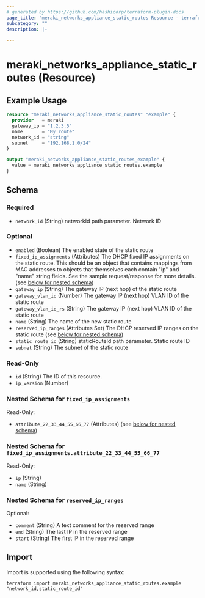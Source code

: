 ```yaml
---
# generated by https://github.com/hashicorp/terraform-plugin-docs
page_title: "meraki_networks_appliance_static_routes Resource - terraform-provider-meraki"
subcategory: ""
description: |-
  
---
```


# meraki_networks_appliance_static_routes (Resource)



## Example Usage

```terraform
resource "meraki_networks_appliance_static_routes" "example" {
  provider   = meraki
  gateway_ip = "1.2.3.5"
  name       = "My route"
  network_id = "string"
  subnet     = "192.168.1.0/24"
}

output "meraki_networks_appliance_static_routes_example" {
  value = meraki_networks_appliance_static_routes.example
}
```

<!-- schema generated by tfplugindocs -->
## Schema

### Required

- `network_id` (String) networkId path parameter. Network ID

### Optional

- `enabled` (Boolean) The enabled state of the static route
- `fixed_ip_assignments` (Attributes) The DHCP fixed IP assignments on the static route. This should be an object that contains mappings from MAC addresses to objects that themselves each contain "ip" and "name" string fields. See the sample request/response for more details. (see [below for nested schema](#nestedatt--fixed_ip_assignments))
- `gateway_ip` (String) The gateway IP (next hop) of the static route
- `gateway_vlan_id` (Number) The gateway IP (next hop) VLAN ID of the static route
- `gateway_vlan_id_rs` (String) The gateway IP (next hop) VLAN ID of the static route
- `name` (String) The name of the new static route
- `reserved_ip_ranges` (Attributes Set) The DHCP reserved IP ranges on the static route (see [below for nested schema](#nestedatt--reserved_ip_ranges))
- `static_route_id` (String) staticRouteId path parameter. Static route ID
- `subnet` (String) The subnet of the static route

### Read-Only

- `id` (String) The ID of this resource.
- `ip_version` (Number)

<a id="nestedatt--fixed_ip_assignments"></a>
### Nested Schema for `fixed_ip_assignments`

Read-Only:

- `attribute_22_33_44_55_66_77` (Attributes) (see [below for nested schema](#nestedatt--fixed_ip_assignments--attribute_22_33_44_55_66_77))

<a id="nestedatt--fixed_ip_assignments--attribute_22_33_44_55_66_77"></a>
### Nested Schema for `fixed_ip_assignments.attribute_22_33_44_55_66_77`

Read-Only:

- `ip` (String)
- `name` (String)



<a id="nestedatt--reserved_ip_ranges"></a>
### Nested Schema for `reserved_ip_ranges`

Optional:

- `comment` (String) A text comment for the reserved range
- `end` (String) The last IP in the reserved range
- `start` (String) The first IP in the reserved range

## Import

Import is supported using the following syntax:

```shell
terraform import meraki_networks_appliance_static_routes.example "network_id,static_route_id"
```
